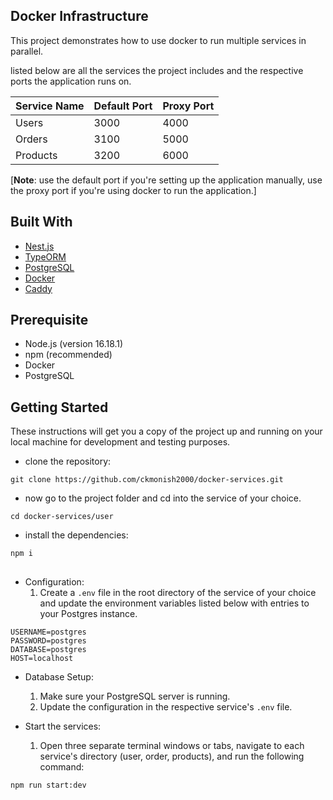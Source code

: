 ## Docker Infrastructure

This project demonstrates how to use docker to run multiple services in parallel.

listed below are all the services the project includes and the respective ports the application runs on.

| Service Name | Default Port | Proxy Port |
| ------------- | ---------- | ---------- |
| Users | 3000 | 4000 |
| Orders| 3100 | 5000 |
| Products| 3200 | 6000 |

[**Note**: use the default port if you're setting up the application manually, use the proxy port if you're using docker to run the application.]


## Built With

- [Nest.js](https://nestjs.com/)
- [TypeORM](https://typeorm.io/)
- [PostgreSQL](https://www.postgresql.org/)
- [Docker](https://www.docker.com/)
- [Caddy](https://caddyserver.com/)

## Prerequisite

- Node.js (version 16.18.1)
- npm (recommended)
- Docker
- PostgreSQL

## Getting Started

These instructions will get you a copy of the project up and running on your local machine for development and testing purposes.

- clone the repository:
```
git clone https://github.com/ckmonish2000/docker-services.git
```

-  now go to the project folder and cd into the service of your choice.
```
cd docker-services/user
```

- install the dependencies:
```
npm i
```

##

- Configuration:
  1. Create a `.env` file in the root directory of the service 
     of your choice and update the environment variables listed 
     below with entries to your Postgres instance.

```
USERNAME=postgres
PASSWORD=postgres
DATABASE=postgres
HOST=localhost
```

- Database Setup:
  1. Make sure your PostgreSQL server is running.
  2. Update the configuration in the respective service's `.env` file.

- Start the services:
  1. Open three separate terminal windows or tabs, navigate to each service's directory (user, order, products), and run the following command:
```
npm run start:dev
```